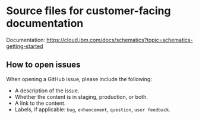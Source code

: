# Source files for customer-facing documentation

Documentation: https://cloud.ibm.com/docs/schematics?topic=schematics-getting-started


## How to open issues

When opening a GitHub issue, please include the following:
* A description of the issue.
* Whether the content is in staging, production, or both.
* A link to the content. 
* Labels, if applicable: `bug`, `enhancement`, `question`, `user feedback`.








